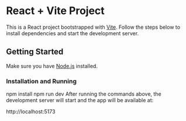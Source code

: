 # React + Vite Project

This is a React project bootstrapped with [Vite](https://vitejs.dev/). Follow the steps below to install dependencies and start the development server.

## Getting Started

Make sure you have [Node.js](https://nodejs.org/) installed.

### Installation and Running
npm install
npm run dev
After running the commands above, the development server will start and the app will be available at:

http://localhost:5173